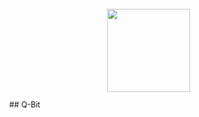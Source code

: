 <p align="center">
  <a href="https://github.com/dxvil-exe/Q-Bit">
    <img src="https://github.com/dxvil-exe/Q-Bit/blob/master/assets/images/qbit_trans_white.png" width="150px" height="150px" align="center">
  </a>
</p>
## Q-Bit
